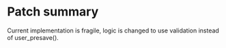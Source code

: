 # Patch summary

Current implementation is fragile, logic is changed to use validation instead of user_presave(). 
